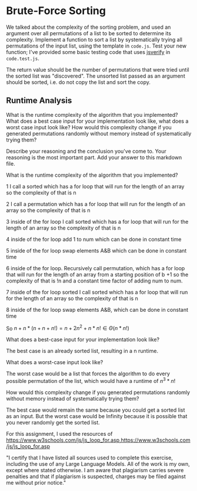 # Brute-Force Sorting

We talked about the complexity of the sorting problem, and used an argument over
all permutations of a list to be sorted to determine its complexity. Implement
a function to sort a list by systematically trying all permutations of the input
list, using the template in `code.js`. Test your new function; I've provided
some basic testing code that uses [jsverify](https://jsverify.github.io/) in
`code.test.js`.

The return value should be the number of permutations that were tried until the
sorted list was "discovered". The unsorted list passed as an argument should be
sorted, i.e. do not copy the list and sort the copy.

## Runtime Analysis

What is the runtime complexity of the algorithm that you implemented? What does
a best case input for your implementation look like, what does a worst case
input look like? How would this complexity change if you generated permutations
randomly without memory instead of systematically trying them?

Describe your reasoning and the conclusion you've come to. Your reasoning is the
most important part. Add your answer to this markdown file.

What is the runtime complexity of the algorithm that you implemented?

1 I call a sorted which has a for loop that will run for the length of an array so the complexity of that is n


2 I call a permutation which has a for loop that will run for the length of an array so the complexity of that is n


3 inside of the for loop I call sorted which has a for loop that will run for the length of an array so the complexity of that is n


4 inside of the for loop add 1 to num which can be done in constant time


5 inside of the for loop swap elements A&B which can be done in constant time


6 inside of the for loop. Recursively call permutation, which has a for loop that will run for the length of an array from a starting position of b +1 so the complexity of that is !n and a constant time factor of adding num to num.


7 inside of the for loop sorted I call sorted which has a for loop that will run for the length of an array so the complexity of that is n


8 inside of the for loop swap elements A&B, which can be done in constant time


So $n + n *( n + n + n!) = n + 2n^2 + n * n! ∈ Θ (n * n!)$


What does a best-case input for your implementation look like?


The best case is an already sorted list, resulting in a n runtime.


What does a worst-case input look like?


The worst case would be a list that forces the algorithm to do every possible permutation of the list, which would have a runtime of $n^3*n!$


How would this complexity change if you generated permutations randomly without memory instead of systematically trying them?


The best case would remain the same because you could get a sorted list as an input. But the worst case would be Infinity because it is possible that you never randomly get the sorted list.


For this assignment, I used the resources of https://www.w3schools.com/js/js_loop_for.asp,https://www.w3schools.com/js/js_loop_for.asp

"I certify that I have listed all sources used to complete this exercise, including the use of any Large Language Models. All of the work is my own, except where stated otherwise. I am aware that plagiarism carries severe penalties and that if plagiarism is suspected, charges may be filed against me without prior notice."
